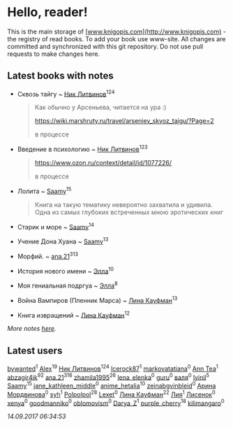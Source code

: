 # Hello, reader!
This is the main storage of [www.knigopis.com](http://www.knigopis.com) - the registry of read books.
To add your book use www-site. All changes are committed and synchronized with this git repository.
Do not use pull requests to make changes here.


## Latest books with notes
* Сквозь тайгу ~ [Ник Литвинов](users/241/241974816-vkontakte)<sup>124</sup>
    > Как обычно у Арсеньева, читается на ура :)
    > 
    > https://wiki.marshruty.ru/travel/arseniev_skvoz_taigu/?Page=2
    > 
    > в процессе

* Введение в психологию ~ [Ник Литвинов](users/241/241974816-vkontakte)<sup>123</sup>
    > https://www.ozon.ru/context/detail/id/1077226/
    > 
    > в процессе

* Лолита ~ [Saamy](users/115/115226508-vkontakte)<sup>15</sup>
    > Книга на такую тематику невероятно захватила и удивила. Одна из самых глубоких встреченных мною эротических книг

* Старик и море ~ [Saamy](users/115/115226508-vkontakte)<sup>14</sup>

* Учение Дона Хуана ~ [Saamy](users/115/115226508-vkontakte)<sup>13</sup>

* Морфий. ~ [ana.21](users/107/107655526900000657481-google)<sup>313</sup>

* История нового имени ~ [Элла](users/100/1002037069862545-facebook)<sup>10</sup>

* Моя гениальная подргуа ~ [Элла](users/100/1002037069862545-facebook)<sup>8</sup>

* Война Вампиров (Пленник Марса) ~ [Лина Кауфман](users/143/143278479-vkontakte)<sup>13</sup>

* Книга извращений ~ [Лина Кауфман](users/143/143278479-vkontakte)<sup>12</sup>


_More notes [here](latest_books_with_notes.md)._


## Latest users
[bywanted](users/150/150764957-vkontakte)<sup>1</sup> 
[Alex](users/106/106644083867140961454-google)<sup>19</sup> 
[Ник Литвинов](users/241/241974816-vkontakte)<sup>124</sup> 
[Icerock87](users/227/227437659-vkontakte)<sup>1</sup> 
[markovatatiana](users/749/74947941-vkontakte)<sup>0</sup> 
[Ann Tea](users/136/136502672-vkontakte)<sup>1</sup> 
[abzagir4ik](users/362/3621623-vkontakte)<sup>92</sup> 
[ana.21](users/107/107655526900000657481-google)<sup>316</sup> 
[zhamila1995](users/436/43615118-vkontakte)<sup>26</sup> 
[lena_elenka](users/913/91377748-vkontakte)<sup>0</sup> 
[guru](users/100/100000628715277-facebook)<sup>0</sup> 
[валя](users/523/523518851324327-facebook)<sup>0</sup> 
[lyinil](users/345/3458212-vkontakte)<sup>5</sup> 
[Saamy](users/115/115226508-vkontakte)<sup>15</sup> 
[jane_kathleen_middle](users/455/45570698-vkontakte)<sup>0</sup> 
[anime_hetalia](users/137/137961387-vkontakte)<sup>10</sup> 
[zeinabgvinbleid](users/645/6457992-vkontakte)<sup>0</sup> 
[Арина Мордвинова](users/205/2058208183579121328-mailru)<sup>0</sup> 
[syh](users/110/110069342999463882216-google)<sup>1</sup> 
[Polpolpol](users/103/103995186316826099543-google)<sup>28</sup> 
[Lexet](users/196/196594205-vkontakte)<sup>0</sup> 
[Лина Кауфман](users/143/143278479-vkontakte)<sup>22</sup> 
[Лия](users/116/116507016-vkontakte)<sup>1</sup> 
[Лисенок](users/855/855179368554-odnoklassniki)<sup>0</sup> 
[xenya](users/183/183959719-vkontakte)<sup>0</sup> 
[goodmanniko](users/345/34520370-vkontakte)<sup>0</sup> 
[oblomovism](users/184/184792270-vkontakte)<sup>0</sup> 
[Darya_Z](users/102/102125384391056623500-google)<sup>1</sup> 
[purple_cherry](users/106/106005619986229944459-google)<sup>18</sup> 
[kilimangaro](users/527/52797109-vkontakte)<sup>0</sup> 


_14.09.2017 06:34:53_
